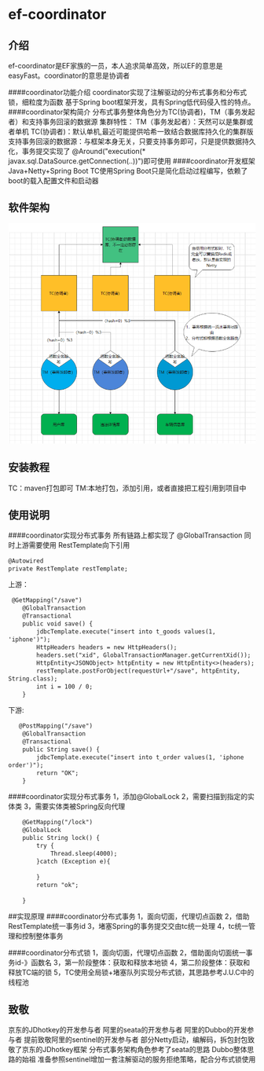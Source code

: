 # ef-coordinator

## 介绍
ef-coordinator是EF家族的一员，本人追求简单高效，所以EF的意思是easyFast。coordinator的意思是协调者

####coordinator功能介绍
coordinator实现了注解驱动的分布式事务和分布式锁，细粒度为函数
基于Spring boot框架开发，具有Spring低代码侵入性的特点。
####coordinator架构简介
分布式事务整体角色分为TC(协调者)，TM（事务发起者）和支持事务回滚的数据源
集群特性：
TM（事务发起者）：天然可以是集群或者单机
TC(协调者)：默认单机,最近可能提供哈希一致结合数据库持久化的集群版
支持事务回滚的数据源：与框架本身无关，只要支持事务即可，只是提供数据持久化，事务提交实现了
@Around("execution(* javax.sql.DataSource.getConnection(..))")即可使用
####coordinator开发框架
Java+Netty+Spring Boot
TC使用Spring Boot只是简化启动过程编写，依赖了boot的载入配置文件和启动器
## 软件架构
![img.png](img.png)


## 安装教程

TC：maven打包即可
TM:本地打包，添加引用，或者直接把工程引用到项目中

## 使用说明
####coordinator实现分布式事务
所有链路上都实现了 @GlobalTransaction
同时上游需要使用 RestTemplate向下引用   
```
@Autowired
private RestTemplate restTemplate;
```
上游：
```
 @GetMapping("/save")
    @GlobalTransaction
    @Transactional
    public void save() {
        jdbcTemplate.execute("insert into t_goods values(1, 'iphone')");
        HttpHeaders headers = new HttpHeaders();
        headers.set("xid", GlobalTransactionManager.getCurrentXid());
        HttpEntity<JSONObject> httpEntity = new HttpEntity<>(headers);
        restTemplate.postForObject(requestUrl+"/save", httpEntity, String.class);
        int i = 100 / 0;
    }
```
下游:
```
   @PostMapping("/save")
    @GlobalTransaction
    @Transactional
    public String save() {
        jdbcTemplate.execute("insert into t_order values(1, 'iphone order')");
        return "OK";
    }
```
####coordinator实现分布式事务
1，添加@GlobalLock
2，需要扫描到指定的实体类
3，需要实体类被Spring反向代理
```
    @GetMapping("/lock")
    @GlobalLock
    public String lock() {
        try {
            Thread.sleep(4000);
        }catch (Exception e){

        }
        return "ok";

    }
```
##实现原理
####coordinator分布式事务
1，面向切面，代理切点函数
2，借助RestTemplate统一事务id
3，堵塞Spring的事务提交交由tc统一处理
4，tc统一管理和控制整体事务

####coordinator分布式锁
1，面向切面，代理切点函数
2，借助面向切面统一事务id-》函数名
3，第一阶段整体：获取和释放本地锁
4，第二阶段整体：获取和释放TC端的锁
5，TC使用全局锁+堵塞队列实现分布式锁，其思路参考J.U.C中的线程池
## 致敬
京东的JDhotkey的开发参与者
阿里的seata的开发参与者
阿里的Dubbo的开发参与者
提前致敬阿里的sentinel的开发参与者
部分Netty启动，编解码，拆包封包致敬了京东的JDhotkey框架
分布式事务架构角色参考了seata的思路
Dubbo整体思路的始祖
准备参照sentinel增加一套注解驱动的服务拒绝策略，配合分布式锁使用

